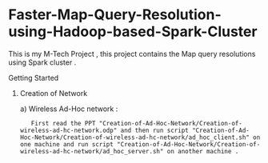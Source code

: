 # Faster-Map-Query-Resolution-using-Hadoop-based-Spark-Cluster
This is my M-Tech Project , this project contains the Map query resolutions using Spark cluster .

Getting Started

1. Creation of Network

    a) Wireless Ad-Hoc network :
    
          First read the PPT "Creation-of-Ad-Hoc-Network/Creation-of-wireless-ad-hc-network.odp" and then run script "Creation-of-Ad-Hoc-Network/Creation-of-wireless-ad-hc-network/ad_hoc_client.sh" on one machine and run script "Creation-of-Ad-Hoc-Network/Creation-of-wireless-ad-hc-network/ad_hoc_server.sh" on another machine .
